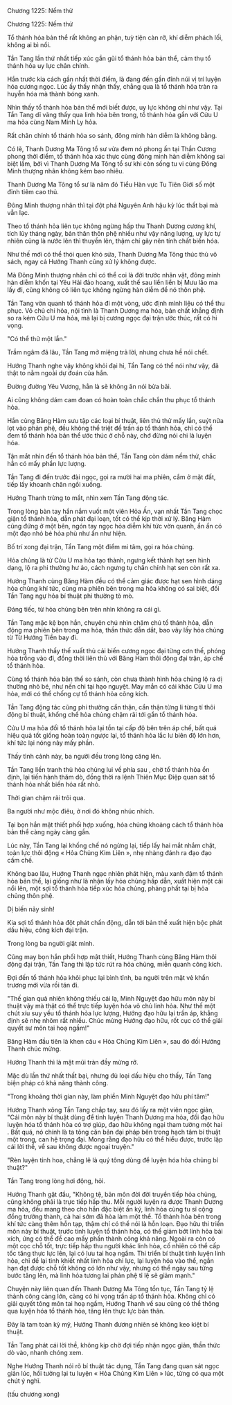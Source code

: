 




Chương 1225: Nếm thử


Chương 1225: Nếm thử

Tổ thánh hỏa bản thể rất không an phận, tuỳ tiện càn rỡ, khí diễm phách lối, không ai bì nổi.

Tần Tang lần thứ nhất tiếp xúc gần gũi tổ thánh hỏa bản thể, cảm thụ tổ thánh hỏa uy lực chân chính.

Hắn trước kia cách gần nhất thời điểm, là đang đến gần đỉnh núi vị trí luyện hóa cương ngọc. Lúc ấy thấy nhận thấy, chẳng qua là tổ thánh hỏa tràn ra huyễn hóa mà thành bóng xanh.

Nhìn thấy tổ thánh hỏa bản thể mới biết được, uy lực không chỉ như vậy. Tại Tần Tang dĩ vãng thấy qua linh hỏa bên trong, tổ thánh hỏa gần với Cửu U ma hỏa cùng Nam Minh Ly hỏa.

Rất chân chính tổ thánh hỏa so sánh, đông minh hàn diễm là không bằng.

Có lẽ, Thanh Dương Ma Tông tổ sư vừa đem nó phong ấn tại Thần Cương phong thời điểm, tổ thánh hỏa xác thực cùng đông minh hàn diễm không sai biệt lắm, bởi vì Thanh Dương Ma Tông tổ sư khi còn sống tu vi cùng Đông Minh thượng nhân không kém bao nhiêu.

Thanh Dương Ma Tông tổ sư là năm đó Tiểu Hàn vực Tu Tiên Giới số một đỉnh tiêm cao thủ.

Đông Minh thượng nhân thì tại đột phá Nguyên Anh hậu kỳ lúc thất bại mà vẫn lạc.

Theo tổ thánh hỏa liên tục không ngừng hấp thu Thanh Dương cương khí, tích lũy tháng ngày, bản thân thôn phệ nhiều như vậy năng lượng, uy lực tự nhiên cũng là nước lên thì thuyền lên, thậm chí gây nên tính chất biến hóa.

Như thế mới có thể thói quen khó sửa, Thanh Dương Ma Tông thúc thủ vô sách, ngay cả Hướng Thanh cũng xử lý không được.

Mà Đông Minh thượng nhân chỉ có thể coi là đời trước nhân vật, đông minh hàn diễm khốn tại Yêu Hải đảo hoang, xuất thế sau liền liền bị Mưu lão ma lấy đi, cũng không có liên tục không ngừng hàn diễm để nó thôn phệ.

Tần Tang vờn quanh tổ thánh hỏa đi một vòng, ước định mình liệu có thể thu phục. Vô chủ chi hỏa, nội tình là Thanh Dương ma hỏa, bản chất khẳng định so ra kém Cửu U ma hỏa, mà lại bị cương ngọc đại trận ước thúc, rất có hi vọng.

"Có thể thử một lần."

Trầm ngâm đã lâu, Tần Tang mở miệng trả lời, nhưng chưa hề nói chết.

Hướng Thanh nghe vậy không khỏi đại hỉ, Tần Tang có thể nói như vậy, đã thật to nằm ngoài dự đoán của hắn.

Đường đường Yêu Vương, hẳn là sẽ không ăn nói bừa bãi.

Ai cũng không dám cam đoan có hoàn toàn chắc chắn thu phục tổ thánh hỏa.

Hắn cùng Băng Hàm sưu tập các loại bí thuật, liên thủ thử mấy lần, suýt nữa lọt vào phản phệ, đều không thể triệt để trấn áp tổ thánh hỏa, chỉ có thể đem tổ thánh hỏa bản thể ước thúc ở chỗ này, chớ đừng nói chi là luyện hóa.

Tận mắt nhìn đến tổ thánh hỏa bản thể, Tần Tang còn dám nếm thử, chắc hẳn có mấy phần lực lượng.

Tần Tang đi đến trước đài ngọc, gọi ra mười hai ma phiên, cắm ở mặt đất, tiếp lấy khoanh chân ngồi xuống.

Hướng Thanh trừng to mắt, nhìn xem Tần Tang động tác.

Trong lòng bàn tay hắn nắm vuốt một viên Hỏa Ấn, vạn nhất Tần Tang chọc giận tổ thánh hỏa, dẫn phát đại loạn, tốt có thể kịp thời xử lý. Băng Hàm cũng đứng ở một bên, ngón tay ngọc hỏa diễm khí tức vờn quanh, ẩn ẩn có một đạo nhỏ bé hỏa phù như ẩn như hiện.

Bố trí xong đại trận, Tần Tang một điểm mi tâm, gọi ra hỏa chủng.

Hỏa chủng là từ Cửu U ma hỏa tạo thành, ngưng kết thành hạt sen hình dạng, lộ ra phi thường hư ảo, cách ngưng tụ chân chính hạt sen còn rất xa.

Hướng Thanh cùng Băng Hàm đều có thể cảm giác được hạt sen hình dáng hỏa chủng khí tức, cùng ma phiên bên trong ma hỏa không có sai biệt, đối Tần Tang ngự hỏa bí thuật phi thường tò mò.

Đáng tiếc, từ hỏa chủng bên trên nhìn không ra cái gì.

Tần Tang mặc kệ bọn hắn, chuyên chú nhìn chăm chú tổ thánh hỏa, dẫn động ma phiên bên trong ma hỏa, thần thức dẫn dắt, bao vây lấy hỏa chủng từ Từ Hướng Tiền bay đi.

Hướng Thanh thấy thế xuất thủ cải biến cương ngọc đại từng cơn thế, phóng hỏa trồng vào đi, đồng thời liên thủ với Băng Hàm thôi động đại trận, áp chế tổ thánh hỏa.

Cùng tổ thánh hỏa bản thể so sánh, còn chưa thành hình hỏa chủng lộ ra dị thường nhỏ bé, như nến chi tại hạo nguyệt. May mắn có cái khác Cửu U ma hỏa, mới có thể chống cự tổ thánh hỏa công kích.

Tần Tang động tác cũng phi thường cẩn thận, cẩn thận từng li từng tí thôi động bí thuật, khống chế hỏa chủng chậm rãi tới gần tổ thánh hỏa.

Cửu U ma hỏa đối tổ thánh hỏa lại tồn tại cấp độ bên trên áp chế, bất quá hiệu quả tốt giống hoàn toàn ngược lại, tổ thánh hỏa lắc lư biên độ lớn hơn, khí tức lại nóng nảy mấy phần.

Thấy tình cảnh này, ba người đều trong lòng căng lên.

Tần Tang liền tranh thủ hỏa chủng lui về phía sau , chờ tổ thánh hỏa ổn định, lại tiến hành thăm dò, đồng thời ra lệnh Thiên Mục Điệp quan sát tổ thánh hỏa nhất biến hóa rất nhỏ.

Thời gian chậm rãi trôi qua.

Ba người như mộc điêu, ở nơi đó không nhúc nhích.

Tại bọn hắn mật thiết phối hợp xuống, hỏa chủng khoảng cách tổ thánh hỏa bản thể càng ngày càng gần.

Lúc này, Tần Tang lại khống chế nó ngừng lại, tiếp lấy hai mắt nhắm chặt, toàn lực thôi động « Hỏa Chủng Kim Liên », nhẹ nhàng đánh ra đạo đạo cấm chế.

Không bao lâu, Hướng Thanh ngạc nhiên phát hiện, màu xanh đậm tổ thánh hỏa bản thể, lại giống như là nhận lấy hỏa chủng hấp dẫn, xuất hiện một cái nổi lên, một sợi tổ thánh hỏa tiếp xúc hỏa chủng, phảng phất tại bị hỏa chủng thôn phệ.

Dị biến nảy sinh!

Kia sợi tổ thánh hỏa đột phát chấn động, dẫn tới bản thể xuất hiện bộc phát dấu hiệu, công kích đại trận.

Trong lòng ba người giật mình.

Cũng may bọn hắn phối hợp mật thiết, Hướng Thanh cùng Băng Hàm thôi động đại trận, Tần Tang thì lập tức rút ra hỏa chủng, miễn quanh công kích.

Đợi đến tổ thánh hỏa khôi phục lại bình tĩnh, ba người trên mặt vẻ khẩn trương mới vừa rồi tán đi.

"Thế gian quả nhiên không thiếu cái lạ, Minh Nguyệt đạo hữu môn này bí thuật vậy mà thật có thể trực tiếp luyện hóa vô chủ linh hỏa. Như thế một chút xíu suy yếu tổ thánh hỏa lực lượng, Hướng đạo hữu lại trấn áp, khẳng định sẽ nhẹ nhõm rất nhiều. Chúc mừng Hướng đạo hữu, rốt cục có thể giải quyết sư môn tai hoạ ngầm!"

Băng Hàm đầu tiên là khen câu « Hỏa Chủng Kim Liên », sau đó đối Hướng Thanh chúc mừng.

Hướng Thanh thì là mặt mũi tràn đầy mừng rỡ.

Mặc dù lần thứ nhất thất bại, nhưng đủ loại dấu hiệu cho thấy, Tần Tang biện pháp có khả năng thành công.

"Trong khoảng thời gian này, làm phiền Minh Nguyệt đạo hữu phí tâm!"

Hướng Thanh xông Tần Tang chắp tay, sau đó lấy ra một viên ngọc giản, "Cái môn này bí thuật dùng để tinh luyện Thanh Dương ma hỏa, đối đạo hữu luyện hóa tổ thánh hỏa có trợ giúp, đạo hữu không ngại tham tường một hai . Bất quá, nó chính là ta tông căn bản đại pháp bên trong hạch tâm bí thuật một trong, can hệ trọng đại. Mong rằng đạo hữu có thể hiểu được, trước lập cái lời thề, về sau không được ngoại truyện."

"Rèn luyện tinh hoa, chẳng lẽ là quý tông dùng để luyện hóa hỏa chủng bí thuật?"

Tần Tang trong lòng hơi động, hỏi.

Hướng Thanh gật đầu, "Không tệ, bản môn đời đời truyền tiếp hỏa chủng, cũng không phải là trực tiếp hấp thu. Mỗi người luyện ra được Thanh Dương ma hỏa, đều mang theo cho hắn đặc biệt ấn ký, linh hỏa cùng tu sĩ cộng đồng trưởng thành, cả hai sớm đã hòa làm một thể. Tổ thánh hỏa bên trong khí tức càng thêm hỗn tạp, thậm chí có thể nói là hỗn loạn. Đạo hữu thi triển môn này bí thuật, trước tinh luyện tổ thánh hỏa, có thể giảm bớt linh hỏa bài xích, ứng có thể đề cao mấy phần thành công khả năng. Ngoài ra còn có một cọc chỗ tốt, trực tiếp hấp thu người khác linh hỏa, cố nhiên có thể cấp tốc tăng thực lực lên, lại có lưu tai hoạ ngầm. Thi triển bí thuật tinh luyện linh hỏa, chỉ để lại tinh khiết nhất linh hỏa chi lực, lại luyện hóa vào thể, ngắn hạn đạt được chỗ tốt không có lớn như vậy, nhưng có thể ngày sau từng bước tăng lên, mà linh hỏa tương lai phản phệ tỉ lệ sẽ giảm mạnh."

Chuyện này liên quan đến Thanh Dương Ma Tông tồn tục, Tần Tang tỷ lệ thành công càng lớn, càng có hi vọng trấn áp tổ thánh hỏa. Không chỉ có giải quyết tông môn tai hoạ ngầm, Hướng Thanh về sau cũng có thể thông qua luyện hóa tổ thánh hỏa, tăng lên thực lực bản thân.

Đây là tam toàn kỳ mỹ, Hướng Thanh đương nhiên sẽ không keo kiệt bí thuật.

Tần Tang phát cái lời thề, không kịp chờ đợi tiếp nhận ngọc giản, thần thức dò vào, nhanh chóng xem.

Nghe Hướng Thanh nói rõ bí thuật tác dụng, Tần Tang đang quan sát ngọc giản lúc, hồi tưởng lại tu luyện « Hỏa Chủng Kim Liên » lúc, từng có qua một chút ý nghĩ.

(tấu chương xong)




